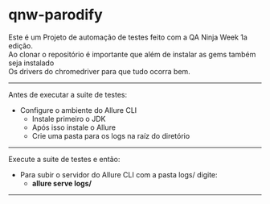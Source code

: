 # qnw-parodify

Este é um Projeto de automação de testes feito com a QA Ninja Week 1a edição.
<br> Ao clonar o repositório é importante que além de instalar as gems também seja instalado <br>
Os drivers do chromedriver para que tudo ocorra bem. 

--------
Antes de executar a suite de testes:
- Configure o ambiente do Allure CLI
    - Instale primeiro o JDK
    - Após isso instale o Allure
    - Crie uma pasta para os logs na raíz do diretório
-------
Execute a suite de testes e então:
- Para subir o servidor do Allure CLI com a pasta logs/ digite: 
    - **allure serve logs/**  
 --------
 
 